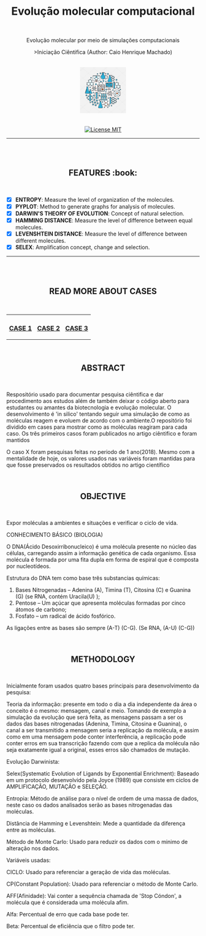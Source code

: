 <h1 align="center">Evolução molecular computacional</h1>
<br>
<p align="center">Evolução molecular por meio de simulações computacionais</p>
<p align="center"> >Iniciação Ciêntifica (Author: Caio Henrique Machado)</p>
<br>
<div align="center">
  <img src="./Case1/image/logo/biotechnology1.jpg" alt="BioTech" width="120">
</div>
<br>

<p align="center">
  <a href="https://opensource.org/licenses/MIT">
    <img src="https://img.shields.io/badge/License-MIT-blue.svg" alt="License MIT">
  </a>
</p>
<hr size="5"/>
<br>

<br>
  <h2 align="center">FEATURES :book:</h2>
<br>

 - [x] <strong>ENTROPY</strong>: Measure the level of organization of the molecules.
 - [x] <strong>PYPLOT</strong>: Method to generate graphs for analysis of molecules.
 - [x] <strong>DARWIN'S THEORY OF EVOLUTION</strong>: Concept of natural selection.
 - [x] <strong>HAMMING DISTANCE</strong>: Measure the level of difference between equal molecules.
 - [x] <strong>LEVENSHTEIN DISTANCE</strong>: Measure the level of difference between different molecules.
 - [x] <strong>SELEX</strong>: Amplification concept, change and selection.

<hr size="5"/>
<br>

<br>
  <h2 align="center">READ MORE ABOUT CASES</h2>
<br>

<table>
  <tr>
    <td>
      <h3><a href="./Case1/#case1">CASE 1</a></h3>
    </td>
    <td>
      <h3><a href="./Case1/#case2">CASE 2</a></h3>
    </td>
    <td>
      <h3><a href="./Case1/#case3">CASE 3</a></h3>
    </td>
  </tr>
</table>


<br>
  <h2 align="center">ABSTRACT</h2>
<br>

Respositório usado para documentar pesquisa ciêntifica e dar procedimento aos estudos além de também deixar o código aberto para estudantes ou amantes da biotecnologia e evolução molecular. O desenvolvimento é 'in silico' tentando seguir uma simulação de como as moléculas reagem e evoluem de acordo com o ambiente.O repositório foi dividido em cases para mostrar como as moléculas reagiram para cada caso.
Os três primeiros casos foram publicados no artigo ciêntifico e foram mantidos 

O caso X foram pesquisas feitas no periodo de 1 ano(2018). Mesmo com a mentalidade de hoje, os valores usados nas variáveis foram mantidas para que fosse preservados os resultados obtidos no artigo científico 

<br>
  <h2 align="center">OBJECTIVE</h2>
<br>

Expor moléculas a ambientes e situações e verificar o ciclo de vida.

CONHECIMENTO BÁSICO (BIOLOGIA)

O DNA(Ácido Desoxirribonucleico) é uma molécula presente no núcleo das células, carregando assim a informação genética de cada organismo. 
Essa molécula é formada por uma fita dupla em forma de espiral que é composta por nucleotídeos.

Estrutura do DNA tem como base três substancias químicas:
1. Bases Nitrogenadas – Adenina (A), Timina (T), Citosina (C) e Guanina (G) (se RNA, contém Uracila(U) );
2. Pentose – Um açúcar que apresenta moléculas formadas por cinco átomos de carbono;
3. Fosfato – um radical de ácido fosfórico.

As ligações entre as bases são sempre (A-T) (C-G).
(Se RNA, (A-U) (C-G))


<br>
  <h2 align="center">METHODOLOGY</h2>
<br>

Inicialmente foram usados quatro bases principais para desenvolvimento da pesquisa:

Teoria da informação: presente em todo o dia a dia independente da área o conceito é o mesmo: mensagem, canal e meio. Tomando de exemplo a 
simulação da evolução que será feita, as mensagens passam a ser os dados das bases nitrogenadas (Adenina, Timina, Citosina e Guanina), o canal
a ser transmitido a mensagem seria a replicação da molécula, e assim como em uma mensagem pode conter interferência, a replicação pode conter 
erros em sua transcrição fazendo com que a replica da molécula não seja exatamente igual a original, esses erros são chamados de mutação.

Evolução Darwinista:

Selex(Systematic Evolution of Ligands by Exponential Enrichment): Baseado em um protocolo desenvolvido pela Joyce (1989) que consiste em ciclos de AMPLIFICAÇÃO, MUTAÇÃO e SELEÇÃO.

Entropia: Método de análise para o nível de ordem de uma massa de dados, neste caso os dados analisados serão as bases nitrogenadas das moléculas.

Distância de Hamming e Levenshtein: Mede a quantidade da diferença entre as moléculas.

Método de Monte Carlo: Usado para reduzir os dados com o minimo de alteração nos dados.

Variáveis usadas:

CICLO: Usado para referenciar a geração de vida das moléculas.

CP(Constant Population): Usado para referenciar o método de Monte Carlo.

AFF(Afinidade): Vai conter a sequência chamada de 'Stop Cóndon', a molécula que é considerada uma molécula afim.

Alfa: Percentual de erro que cada base pode ter.

Beta: Percentual de eficiência que o filtro pode ter.



